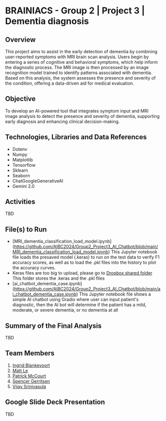 # BRAINIACS - Group 2 | Project 3 | Dementia diagnosis 

## Overview
This project aims to assist in the early detection of dementia by combining user-reported symptoms with MRI brain scan analysis. Users begin by entering a series of cognitive and behavioral symptoms, which help inform the diagnostic process. The MRI image is then processed by an image recognition model trained to identify patterns associated with dementia. Based on this analysis, the system assesses the presence and severity of the condition, offering a data-driven aid for medical evaluation. 


## Objective
To develop an AI-powered tool that integrates symptom input and MRI image analysis to detect the presence and severity of dementia, supporting early diagnosis and enhancing clinical decision-making.


## Technologies, Libraries and Data References
* Dotenv
* Numpy
* Matplotlib
* Tensorflow
* Sklearn
* Seaborn
* ChatGoogleGenerativeAI
* Gemini 2.0


## Activities
TBD


## File(s) to Run
* [MRI_dementia_classification_load_model.ipynb] (https://github.com/AIBC2024/Group2_Project3_AI_Chatbot/blob/main/MRI_dementia_classification_load_model.ipynb) This Jupyter notebook file loads the presaved model (.keras) to run on the test data to verify F1 accuracy scores, as well as to load the .pkl files into the history to plot the accuracy curves.
* Keras files are too big to upload, please go to [Dropbox shared folder](https://www.dropbox.com/scl/fo/mmtv94e8t4u9x7vgvqwvw/AEigp2bJ9nK4hC_juE2aVkY?rlkey=5s76fv2w7303kxymyccdinx0h&dl=0) This folder stores the .keras and the .pkl files
* [ai_chatbot_dementia_case.ipynb] (https://github.com/AIBC2024/Group2_Project3_AI_Chatbot/blob/main/ai_chatbot_dementia_case.ipynb) This Jupyter notebook file shows a simple AI chatbot using Gradio where user can input patient's diagnostic, then the AI bot will determine if the patient has a mild, moderate, or severe dementia, or no dementia at all




## Summary of the Final Analysis
TBD


## Team Members
1. [Ingrid Blankevoort](https://github.com/AIBC2024)
2. [Matt Le](https://github.com/mattledevs)
3. [Patrick McCourt](https://github.com/patrickjm7)
4. [Spencer Gerritsen](https://github.com/sppencerr)
5. [Vijay Srinivasula](https://github.com/vijaysrini-1982)


## Google Slide Deck Presentation
TBD

